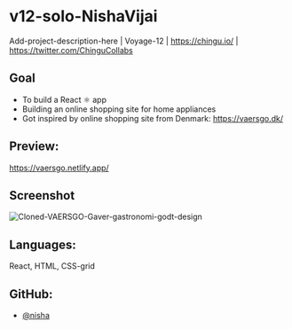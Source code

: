 # v12-solo-NishaVijai
Add-project-description-here | Voyage-12 | https://chingu.io/ | https://twitter.com/ChinguCollabs

## Goal
- To build a React ⚛️ app
- Building an online shopping site for home appliances
- Got inspired by online shopping site from Denmark: https://vaersgo.dk/

## Preview:
https://vaersgo.netlify.app/

## Screenshot
![Cloned-VAERSGO-Gaver-gastronomi-godt-design](https://github.com/user-attachments/assets/b95d599b-8fcb-41a6-88e6-ed8ecbfaf20c)

## Languages:
React, HTML, CSS-grid

## GitHub:
- [@nisha](https://github.com/chingu-voyages/v12-solo-NishaVijai)
